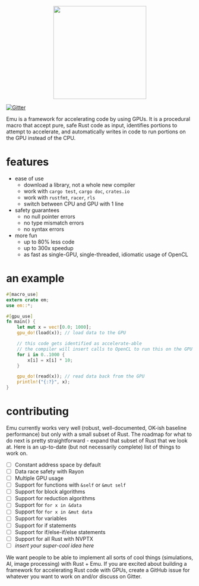 <p align="center">
<img width="250px" src="https://i.imgur.com/kTap42K.png"/>
</p>

[![Gitter](https://badges.gitter.im/talk-about-emu/thoughts.svg)](https://gitter.im/talk-about-emu/thoughts?utm_source=badge&utm_medium=badge&utm_campaign=pr-badge)

Emu is a framework for accelerating code by using GPUs. It is a procedural macro that accept pure, safe Rust code as input, identifies portions to attempt to accelerate, and automatically writes in code to run portions on the GPU instead of the CPU.

# features

- ease of use
    - download a library, not a whole new compiler
    - work with `cargo test`, `cargo doc`, `crates.io`
    - work with `rustfmt`, `racer`, `rls`
    - switch between CPU and GPU with 1 line
- safety guarantees
    - no null pointer errors
    - no type mismatch errors
    - no syntax errors
- more fun
    - up to 80% less code
    - up to 300x speedup
    - as fast as single-GPU, single-threaded, idiomatic usage of OpenCL

# an example

```rust
#[macro_use]
extern crate em;
use em::*;

#[gpu_use]
fn main() {
    let mut x = vec![0.0; 1000];
    gpu_do!(load(x)); // load data to the GPU

    // this code gets identified as accelerate-able
    // the compiler will insert calls to OpenCL to run this on the GPU
    for i in 0..1000 {
        x[i] = x[i] * 10;
    }

    gpu_do!(read(x)); // read data back from the GPU
    println!("{:?}", x);
}
```

# contributing

Emu currently works very well (robust, well-documented, OK-ish baseline performance) but only with a small subset of Rust. The roadmap for what to do next is pretty straightforward - expand that subset of Rust that we look at. Here is an up-to-date (but not necessarily complete) list of things to work on.

- [ ] Constant address space by default
- [ ] Data race safety with Rayon
- [ ] Multiple GPU usage
- [ ] Support for functions with `&self` or `&mut self`
- [ ] Support for block algorithms
- [ ] Support for reduction algorithms
- [ ] Support for `for x in &data`
- [ ] Support for `for x in &mut data`
- [ ] Support for variables
- [ ] Support for if statements
- [ ] Support for if/else-if/else statements
- [ ] Support for all Rust with NVPTX
- [ ] *insert your super-cool idea here*

We want people to be able to implement all sorts of cool things (simulations, AI, image processing) with Rust + Emu. If you are excited about building a framework for accelerating Rust code with GPUs, create a GitHub issue for whatever you want to work on and/or discuss on Gitter.